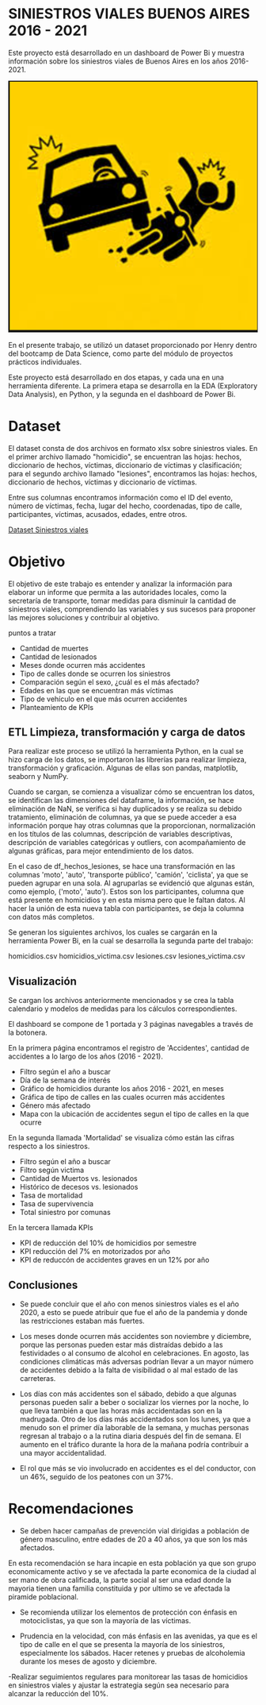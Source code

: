 # SINIESTROS VIALES BUENOS AIRES 2016 - 2021

Este proyecto está desarrollado en un dashboard de Power Bi y muestra información sobre los siniestros viales de Buenos Aires en los años 2016-2021.

![Portada](https://github.com/AngelaMina/Proyecto_Siniestros_Viales/blob/main/Portada.PNG)

En el presente trabajo, se utilizó un dataset proporcionado por Henry dentro del bootcamp de Data Science, como parte del módulo de proyectos prácticos individuales.

Este proyecto está desarrollado en dos etapas, y cada una en una herramienta diferente. La primera etapa se desarrolla en la EDA (Exploratory Data Analysis), en Python, y la segunda en el dashboard de Power Bi.

# Dataset

El dataset consta de dos archivos en formato xlsx sobre siniestros viales. En el primer archivo llamado "homicidio", se encuentran las hojas: hechos, diccionario de hechos, víctimas, diccionario de víctimas y clasificación; para el segundo archivo llamado "lesiones", encontramos las hojas: hechos, diccionario de hechos, víctimas y diccionario de víctimas.

Entre sus columnas encontramos información como el ID del evento, número de víctimas, fecha, lugar del hecho, coordenadas, tipo de calle, participantes, víctimas, acusados, edades, entre otros.

[Dataset Siniestros viales](https://data.buenosaires.gob.ar/dataset/victimas-siniestros-viales)

# Objetivo

El objetivo de este trabajo es entender y analizar la información para elaborar un informe que permita a las autoridades locales, como la secretaría de transporte, tomar medidas para disminuir la cantidad de siniestros viales, comprendiendo las variables y sus sucesos para proponer las mejores soluciones y contribuir al objetivo.

puntos a tratar

- Cantidad de muertes
- Cantidad de lesionados
- Meses donde ocurren más accidentes
- Tipo de calles donde se ocurren los siniestros
- Comparación según el sexo, ¿cuál es el más afectado?
- Edades en las que se encuentran más víctimas
- Tipo de vehículo en el que más ocurren accidentes
- Planteamiento de KPIs

## ETL Limpieza, transformación y carga de datos

Para realizar este proceso se utilizó la herramienta Python, en la cual se hizo carga de los datos, se importaron las librerías para realizar limpieza, transformación y graficación. Algunas de ellas son pandas, matplotlib, seaborn y NumPy.

Cuando se cargan, se comienza a visualizar cómo se encuentran los datos, se identifican las dimensiones del dataframe, la información, se hace eliminación de NaN, se verifica si hay duplicados y se realiza su debido tratamiento, eliminación de columnas, ya que se puede acceder a esa información porque hay otras columnas que la proporcionan, normalización en los títulos de las columnas, descripción de variables descriptivas, descripción de variables categóricas y outliers, con acompañamiento de algunas gráficas, para mejor entendimiento de los datos.

En el caso de df_hechos_lesiones, se hace una transformación en las columnas 'moto', 'auto', 'transporte público', 'camión', 'ciclista', ya que se pueden agrupar en una sola. Al agruparlas se evidenció que algunas están, como ejemplo, ('moto', 'auto'). Estos son los participantes, columna que está presente en homicidios y en esta misma pero que le faltan datos. Al hacer la unión de esta nueva tabla con participantes, se deja la columna con datos más completos.

Se generan los siguientes archivos, los cuales se cargarán en la herramienta Power Bi, en la cual se desarrolla la segunda parte del trabajo:

homicidios.csv
homicidios_victima.csv
lesiones.csv
lesiones_victima.csv

## Visualización

Se cargan los archivos anteriormente mencionados y se crea la tabla calendario y modelos de medidas para los cálculos correspondientes.

El dashboard se compone de 1 portada y 3 páginas navegables a través de la botonera.

En la primera página encontramos el registro de 'Accidentes', cantidad de accidentes a lo largo de los años (2016 - 2021).

- Filtro según el año a buscar
- Día de la semana de interés
- Gráfico de homicidios durante los años 2016 - 2021, en meses
- Gráfica de tipo de calles en las cuales ocurren más accidentes
- Género más afectado
- Mapa con la ubicación de accidentes segun el tipo de calles en la que ocurre

En la segunda llamada 'Mortalidad' se visualiza cómo están las cifras respecto a los siniestros.

- Filtro según el año a buscar
- Filtro según victima 
- Cantidad de Muertos vs. lesionados
- Histórico de decesos vs. lesionados
- Tasa de mortalidad
- Tasa de supervivencia
- Total siniestro por comunas

En la tercera llamada KPIs

- KPI de reducción del 10% de homicidios por semestre
- KPI reducción del 7% en motorizados por año
- KPI de reduccón de accidentes graves en un 12% por año

## Conclusiones

- Se puede concluir que el año con menos siniestros viales es el año 2020, a esto se puede atribuir que fue el año de la pandemia y donde las restricciones estaban más fuertes.

- Los meses donde ocurren más accidentes son noviembre y diciembre, porque las personas pueden estar más distraídas debido a las festividades o al consumo de alcohol en celebraciones. En agosto, las condiciones climáticas más adversas podrían llevar a un mayor número de accidentes debido a la falta de visibilidad o al mal estado de las carreteras.

- Los días con más accidentes son el sábado, debido a que algunas personas pueden salir a beber o socializar los viernes por la noche, lo que lleva también a que las horas más accidentadas son en la madrugada. Otro de los días más accidentados son los lunes, ya que a menudo son el primer día laborable de la semana, y muchas personas regresan al trabajo o a la rutina diaria después del fin de semana. El aumento en el tráfico durante la hora de la mañana podría contribuir a una mayor accidentalidad.

- El rol que más se vio involucrado en accidentes es el del conductor, con un 46%, seguido de los peatones con un 37%.


# Recomendaciones

- Se deben hacer campañas de prevención vial dirigidas a población de género masculino, entre edades de 20 a 40 años, ya que son los más afectados.

En esta recomendación se hara incapie en esta población ya que son grupo economicamente activo y se ve afectada la parte economica de la ciudad al ser mano de obra calificada, la parte social al ser una edad donde la mayoria tienen una familia constituida y por ultimo se ve afectada la piramide poblacional.

- Se recomienda utilizar los elementos de protección con énfasis en motociclistas, ya que son la mayoría de las víctimas.

- Prudencia en la velocidad, con más énfasis en las avenidas, ya que es el tipo de calle en el que se presenta la mayoría de los siniestros, especialmente los sábados. Hacer retenes y pruebas de alcoholemia durante los meses de agosto y diciembre.

-Realizar seguimientos regulares para monitorear las tasas de homicidios en siniestros viales y ajustar la estrategia según sea necesario para alcanzar la reducción del 10%.
